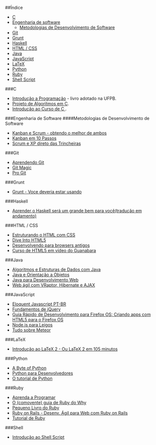 ##Índice
* [C](#c)
* [Engenharia de software](#engenharia-de-software)
    * [Metodologias de Desenvolvimento de Software](#metodologias-de-desenvolvimento-de-software)
* [Git](#git)
* [Grunt](#grunt)
* [Haskell](#haskell)
* [HTML / CSS](#html--css)
* [Java](#java)
* [JavaScript](#javascript)
* [LaTeX](#latex)
* [Python](#python)
* [Ruby](#ruby)
* [Shell Script](#shell)


###C
* [Introdução a Programação](https://github.com/edusantana/introducao-a-programacao-livro/releases) - livro adotado na UFPB.
* [Projeto de Algoritmos em C](http://www.ime.usp.br/~pf/algoritmos/).
* [Introdução ao Curso de C ](http://www.ic.unicamp.br/~mc102/introducao-ao-curso-de-c.html).

###Engenharia de Software
####Metodologias de Desenvolvimento de Software
* [Kanban e Scrum - obtendo o melhor de ambos](http://www.infoq.com/br/minibooks/kanban-scrum-minibook)
* [Kanban em 10 Passos](http://www.infoq.com/br/minibooks/priming-kanban-jesper-boeg)
* [Scrum e XP direto das Trincheiras](http://www.infoq.com/br/minibooks/scrum-xp-from-the-trenches)


###Git
* [Aprendendo Git](http://www.slideshare.net/bismarckjunior/aprendendo-git)
* [Git Magic](http://www-cs-students.stanford.edu/~blynn/gitmagic/intl/pt_br/)
* [Pro Git](http://git-scm.com/book/pt-br)


###Grunt
* [Grunt - Voce deveria estar usando](http://tableless.com.br/grunt-voce-deveria-estar-usando/)

###Haskell
* [Aprender o Haskell será um grande bem para você(tradução em andamento)](https://github.com/taylorrf/learnhaskell)


###HTML / CSS
* [Estruturando o HTML com CSS](http://pt-br.learnlayout.com/)
* [Dive Into HTML5](http://diveintohtml5.com.br/)
* [Desenvolvendo para browsers antigos](http://tableless.com.br/browsers-antigos-guerra-contra-o-terror/)
* [Curso de HTML5 em vídeo do Guanabara](http://www.youtube.com/playlist?list=PLHz_AreHm4dlAnJ_jJtV29RFxnPHDuk9o)


###Java
* [Algoritmos e Estruturas de Dados com Java](http://www.caelum.com.br/apostila-java-estrutura-dados/)
* [Java e Orientação a Objetos](http://www.caelum.com.br/apostila-java-orientacao-objetos/)
* [Java para Desenvolvimento Web](http://www.caelum.com.br/apostila-java-web/)
* [Web ágil com VRaptor, Hibernate e AJAX](http://www.caelum.com.br/apostila-vraptor-hibernate/)


###JavaScript
* [Eloquent Javascript PT-BR](https://leanpub.com/eloquentejavascript)
* [Fundamentos de jQuery](http://herberthamaral.com/posts/2013-02-25-sobre-o-jquery-fundamentals.html)
* [Guia Rápido de Desenvolvimento para Firefox OS: Criando apps com HTML5 para o Firefox OS](https://leanpub.com/guiarapidofirefoxos)
* [Node.js para Leigos](http://udgwebdev.com/nodejs)
* [Tudo sobre Meteor](http://udgwebdev.com/meteor)

###LaTeX
* [Introdução ao LaTeX 2 - Ou LaTeX 2 em 105 minutos](http://ctan.org/pkg/lshort-portuguese-br)


###Python
* [A Byte of Python](http://rodrigoamaral.net/a-byte-of-python/)
* [Python para Desenvolvedores](http://ark4n.files.wordpress.com/2010/01/python_para_desenvolvedores_2ed.pdf)
* [O tutorial de Python](http://turing.com.br/pydoc/2.7/tutorial/)


###Ruby
* [Aprenda a Programar](http://aprendaaprogramar.rubyonrails.com.br)
* [O (comovente) guia de Ruby do Why](http://why.carlosbrando.com/)
* [Pequeno Livro do Ruby](http://www.sismicro.com.br/ruby/Pequeno-Livro-do-Ruby.php)
* [Ruby on Rails - Desenv. Ágil para Web com Ruby on Rails](http://www.caelum.com.br/apostila-ruby-on-rails/)
* [Tutorial de Ruby](http://dl.dropbox.com/u/1482800/eustaquiorangel.com/tutorialruby.pdf)



###Shell
* [Introdução ao Shell Script](http://aurelio.net/shell/apostila-introducao-shell.pdf)
